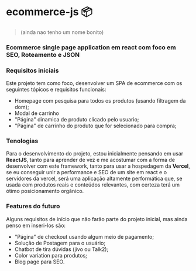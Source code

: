 # ecommerce-js 📦 
> (ainda nao tenho um nome bonito)
### Ecommerce single page application em react com foco em SEO, Roteamento e JSON

### Requisitos iniciais
Este projeto tem como foco, desenvolver um SPA de ecommerce com os seguintes tópicos e requisitos funcionais:
 - Homepage com pesquisa para todos os produtos (usando filtragem da dom);
 - Modal de carrinho
 - "Página" dinamica de produto clicado pelo usuario;
 - "Página" de carrinho do produto que for selecionado para compra;

### Tenologias
Para o desenvolvimento do projeto, estou inicialmente pensando em usar **ReactJS**, tanto para aprender de vez e me acostumar com a forma de desenvolver com este framework, tanto para usar a hospedagem da **Vercel**, se eu conseguir unir a performance e SEO de um site em react e o servidores da vercel, será uma aplicação altamente performática que, se usada com produtos reais e conteúdos relevantes, com certeza terá um ótimo posicionamento orgânico.
 
 
### Features do futuro
Alguns requisitos de início que não farão parte do projeto inicial, mas ainda penso em inseri-los são:
 - "Página" de checkout usando algum meio de pagamento;
 - Solução de Postagem para o usuário;
 - Chatbot de tira dúvidas (jivo ou Talk2);
 - Color variation para produtos;
 - Blog page para SEO.
 
